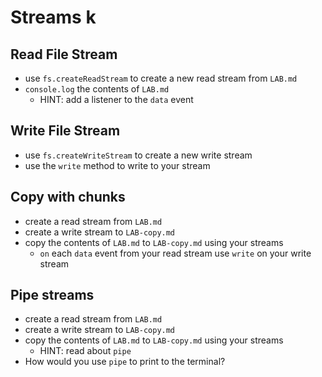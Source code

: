 # Streams k

## Read File Stream

* use `fs.createReadStream` to create a new
  read stream from `LAB.md`
* `console.log` the contents of `LAB.md`
  * HINT: add a listener to the `data` event

## Write File Stream

* use `fs.createWriteStream` to create a new
  write stream
* use the `write` method to write to your
  stream

## Copy with chunks

* create a read stream from `LAB.md`
* create a write stream to `LAB-copy.md`
* copy the contents of `LAB.md` to
  `LAB-copy.md` using your streams
  * `on` each `data` event from your read stream use
    `write` on your write stream

## Pipe streams

* create a read stream from `LAB.md`
* create a write stream to `LAB-copy.md`
* copy the contents of `LAB.md` to
  `LAB-copy.md` using your streams
  * HINT: read about `pipe`
* How would you use `pipe` to print to the
  terminal?
